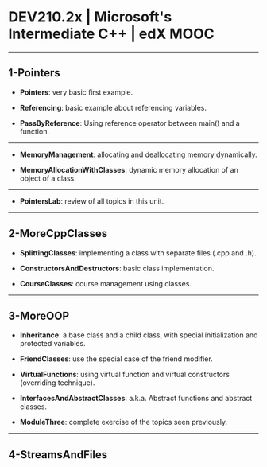 # DEV210.2x | Microsoft's Intermediate C++ | edX MOOC

---

## 1-Pointers

- **Pointers**: very basic first example.

- **Referencing**: basic example about referencing variables.

- **PassByReference**: Using reference operator between main() and a function.

___

- **MemoryManagement**: allocating and deallocating memory dynamically.

- **MemoryAllocationWithClasses**: dynamic memory allocation of an object of a class.

___

- **PointersLab**: review of all topics in this unit.

---

## 2-MoreCppClasses

- **SplittingClasses**: implementing a class with separate files (.cpp and .h).

- **ConstructorsAndDestructors**: basic class implementation.

- **CourseClasses**: course management using classes.

---

## 3-MoreOOP

- **Inheritance**: a base class and a child class, with special initialization and protected variables.

- **FriendClasses**: use the special case of the friend modifier.

- **VirtualFunctions**: using virtual function and virtual constructors (overriding technique).

- **InterfacesAndAbstractClasses**: a.k.a. Abstract functions and abstract classes.

- **ModuleThree**: complete exercise of the topics seen previously.

---

## 4-StreamsAndFiles